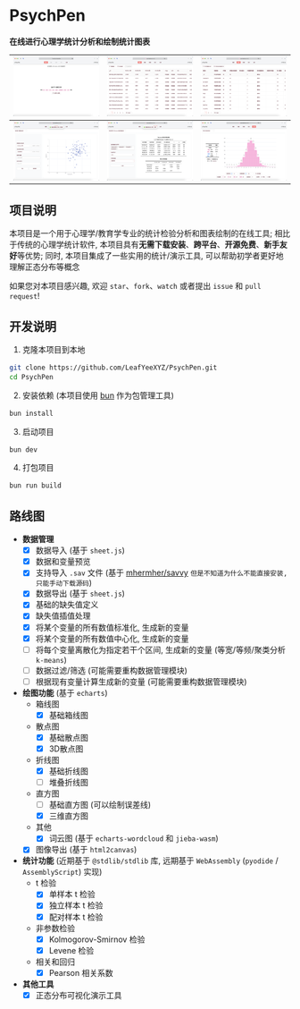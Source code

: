 # PsychPen

**在线进行心理学统计分析和绘制统计图表**

| ![](readme/1.png) | ![](readme/2.png) | ![](readme/3.png) |
| :---: | :---: | :---: |
| ![](readme/4.png) | ![](readme/5.png) | ![](readme/6.png) |

## 项目说明

本项目是一个用于心理学/教育学专业的统计检验分析和图表绘制的在线工具; 相比于传统的心理学统计软件, 本项目具有**无需下载安装**、**跨平台**、**开源免费**、**新手友好**等优势; 同时, 本项目集成了一些实用的统计/演示工具, 可以帮助初学者更好地理解正态分布等概念

如果您对本项目感兴趣, 欢迎 `star`、`fork`、`watch` 或者提出 `issue` 和 `pull request`!

## 开发说明

1. 克隆本项目到本地
  ```bash
  git clone https://github.com/LeafYeeXYZ/PsychPen.git
  cd PsychPen
  ```
2. 安装依赖 (本项目使用 [bun](https://bun.sh) 作为包管理工具)
  ```bash
  bun install
  ```
3. 启动项目
  ```bash
  bun dev
  ```
4. 打包项目
  ```bash
  bun run build
  ```

## 路线图

- **数据管理**
  - [x] 数据导入 (基于 `sheet.js`)
  - [x] 数据和变量预览 
  - [x] 支持导入 `.sav` 文件 (基于 [mhermher/savvy](https://github.com/mhermher/savvy) `但是不知道为什么不能直接安装, 只能手动下载源码`)
  - [x] 数据导出 (基于 `sheet.js`)
  - [x] 基础的缺失值定义 
  - [x] 缺失值插值处理
  - [x] 将某个变量的所有数值标准化, 生成新的变量
  - [x] 将某个变量的所有数值中心化, 生成新的变量
  - [ ] 将每个变量离散化为指定若干个区间, 生成新的变量 (等宽/等频/聚类分析 `k-means`)
  - [ ] 数据过滤/筛选 (可能需要重构数据管理模块)
  - [ ] 根据现有变量计算生成新的变量 (可能需要重构数据管理模块)
- **绘图功能** (基于 `echarts`)
  - 箱线图
    - [x] 基础箱线图
  - 散点图
    - [x] 基础散点图
    - [x] 3D散点图
  - 折线图
    - [x] 基础折线图
    - [ ] 堆叠折线图
  - 直方图
    - [ ] 基础直方图 (可以绘制误差线)
    - [x] 三维直方图 
  - 其他
    - [x] 词云图 (基于 `echarts-wordcloud` 和 `jieba-wasm`)
  - [x] 图像导出 (基于 `html2canvas`)
- **统计功能** (近期基于 `@stdlib/stdlib` 库, 远期基于 `WebAssembly` (`pyodide` / `AssemblyScript`) 实现)
  - t 检验
    - [x] 单样本 t 检验
    - [x] 独立样本 t 检验
    - [x] 配对样本 t 检验
  - 非参数检验
    - [x] Kolmogorov-Smirnov 检验
    - [x] Levene 检验
  - 相关和回归
    - [x] Pearson 相关系数
- **其他工具**
  - [x] 正态分布可视化演示工具
